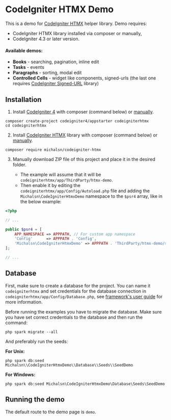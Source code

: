 # CodeIgniter HTMX Demo

This is a demo for [CodeIgniter HTMX](https://github.com/michalsn/codeigniter-htmx) helper library. Demo requires:

- CodeIgniter HTMX library installed via composer or manually,
- CodeIgniter 4.3 or later version.

#### Available demos:

- **Books** - searching, pagination, inline edit
- **Tasks** - events
- **Paragraphs** - sorting, modal edit
- **Controlled Cells** - widget like components, signed-urls (the last one requires [CodeIgniter Signed-URL](https://github.com/michalsn/codeigniter-signed-url) library)

## Installation

1. Install [CodeIgniter 4](https://codeigniter.com/) with composer (command below) or [manually](https://codeigniter.com/user_guide/installation/installing_manual.html). 
```console
composer create-project codeigniter4/appstarter codeigniterhtmx
cd codeigniterhtmx
```
2. Install [CodeIgniter HTMX](https://github.com/michalsn/codeigniter-htmx) library with composer (command below) or [manually](https://michalsn.github.io/codeigniter-htmx/installation/#manual-installation).
```console
composer require michalsn/codeigniter-htmx
```
3. Manually download ZIP file of this project and place it in the desired folder. 

   - The example will assume that it will be `codeigniterhtmx/app/ThirdParty/htmx-demo`. 
   - Then enable it by editing the `codeigniterhtmx/app/Config/Autoload.php` file and adding the `Michalsn\CodeIgniterHtmxDemo` namespace to the `$psr4` array, like in the below example:

```php
<?php

// ...

public $psr4 = [
    APP_NAMESPACE => APPPATH, // For custom app namespace
    'Config'      => APPPATH . 'Config',
    'Michalsn\CodeIgniterHtmxDemo' => APPPATH . 'ThirdParty/htmx-demo/src',
];

// ...
```

## Database

First, make sure to create a database for the project. You can name it `codeigniterhtmx` and set credentials for the database connection in `codeigniterhtmx/app/Config/Database.php`, see [framework's user guide](https://codeigniter.com/user_guide/database/configuration.html) for more information.

Before running the examples you have to migrate the database. Make sure you have set correct credentials to the database and then run the command:
```console
php spark migrate --all
```

And preferably run the seeds:

**For Unix:**
```console
php spark db:seed Michalsn\\CodeIgniterHtmxDemo\\Database\\Seeds\\SeedDemo
```

**For Windows:**
```console
php spark db:seed Michalsn\CodeIgniterHtmxDemo\Database\Seeds\SeedDemo
```

## Running the demo

The default route to the demo page is `demo`.